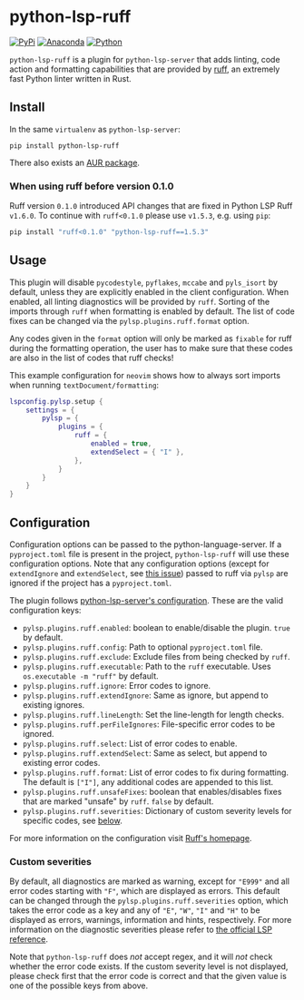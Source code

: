 # python-lsp-ruff

[![PyPi](https://img.shields.io/pypi/v/python-lsp-ruff.svg)](https://pypi.org/project/python-lsp-ruff)
[![Anaconda](https://anaconda.org/conda-forge/python-lsp-ruff/badges/version.svg)](https://anaconda.org/conda-forge/python-lsp-ruff)
[![Python](https://github.com/python-lsp/python-lsp-ruff/actions/workflows/python.yml/badge.svg)](https://github.com/python-lsp/python-lsp-ruff/actions/workflows/python.yml)

`python-lsp-ruff` is a plugin for `python-lsp-server` that adds linting, code action and formatting capabilities that are provided by [ruff](https://github.com/charliermarsh/ruff),
an extremely fast Python linter written in Rust.

## Install

In the same `virtualenv` as `python-lsp-server`:

```shell
pip install python-lsp-ruff
```

There also exists an [AUR package](https://aur.archlinux.org/packages/python-lsp-ruff).

### When using ruff before version 0.1.0
Ruff version `0.1.0` introduced API changes that are fixed in Python LSP Ruff `v1.6.0`. To continue with `ruff<0.1.0` please use `v1.5.3`, e.g. using `pip`:

```sh
pip install "ruff<0.1.0" "python-lsp-ruff==1.5.3"
```

## Usage

This plugin will disable `pycodestyle`, `pyflakes`, `mccabe` and `pyls_isort` by default, unless they are explicitly enabled in the client configuration.
When enabled, all linting diagnostics will be provided by `ruff`.
Sorting of the imports through `ruff` when formatting is enabled by default.
The list of code fixes can be changed via the `pylsp.plugins.ruff.format` option.

Any codes given in the `format` option will only be marked as `fixable` for ruff during the formatting operation, the user has to make sure that these codes are also in the list of codes that ruff checks!

This example configuration for `neovim` shows how to always sort imports when running `textDocument/formatting`:

```lua
lspconfig.pylsp.setup {
	settings = {
		pylsp = {
			plugins = {
				ruff = {
					enabled = true,
					extendSelect = { "I" },
				},
			}
		}
	}
}
```

## Configuration

Configuration options can be passed to the python-language-server. If a `pyproject.toml`
file is present in the project, `python-lsp-ruff` will use these configuration options.
Note that any configuration options (except for `extendIgnore` and `extendSelect`, see
[this issue](https://github.com/python-lsp/python-lsp-ruff/issues/19)) passed to ruff via
`pylsp` are ignored if the project has a `pyproject.toml`.

The plugin follows [python-lsp-server's
configuration](https://github.com/python-lsp/python-lsp-server/#configuration). These are
the valid configuration keys:

 - `pylsp.plugins.ruff.enabled`: boolean to enable/disable the plugin. `true` by default.
 - `pylsp.plugins.ruff.config`: Path to optional `pyproject.toml` file.
 - `pylsp.plugins.ruff.exclude`: Exclude files from being checked by `ruff`.
 - `pylsp.plugins.ruff.executable`: Path to the `ruff` executable. Uses `os.executable -m "ruff"` by default.
 - `pylsp.plugins.ruff.ignore`: Error codes to ignore.
 - `pylsp.plugins.ruff.extendIgnore`: Same as ignore, but append to existing ignores.
 - `pylsp.plugins.ruff.lineLength`: Set the line-length for length checks.
 - `pylsp.plugins.ruff.perFileIgnores`: File-specific error codes to be ignored.
 - `pylsp.plugins.ruff.select`: List of error codes to enable.
 - `pylsp.plugins.ruff.extendSelect`: Same as select, but append to existing error codes.
 - `pylsp.plugins.ruff.format`: List of error codes to fix during formatting. The default is `["I"]`, any additional codes are appended to this list.
 - `pylsp.plugins.ruff.unsafeFixes`: boolean that enables/disables fixes that are marked "unsafe" by `ruff`. `false` by default.
 - `pylsp.plugins.ruff.severities`: Dictionary of custom severity levels for specific codes, see [below](#custom-severities).

For more information on the configuration visit [Ruff's homepage](https://beta.ruff.rs/docs/configuration/).

### Custom severities

By default, all diagnostics are marked as warning, except for `"E999"` and all error codes starting with `"F"`, which are displayed as errors.
This default can be changed through the `pylsp.plugins.ruff.severities` option, which takes the error code as a key and any of
`"E"`, `"W"`, `"I"` and `"H"` to be displayed as errors, warnings, information and hints, respectively.
For more information on the diagnostic severities please refer to
[the official LSP reference](https://microsoft.github.io/language-server-protocol/specifications/lsp/3.17/specification/#diagnosticSeverity).

Note that `python-lsp-ruff` does *not* accept regex, and it will *not* check whether the error code exists. If the custom severity level is not displayed,
please check first that the error code is correct and that the given value is one of the possible keys from above.

